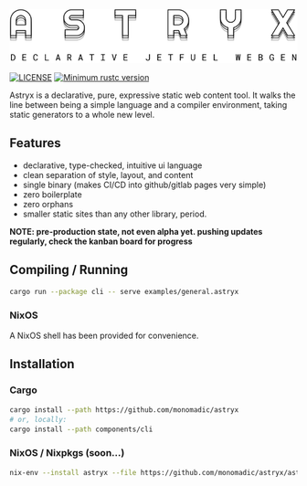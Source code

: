 <p align="center"><img src="https://raw.githubusercontent.com/monomadic/astryx/master/assets/logo.svg" /></p>

[![LICENSE](https://img.shields.io/badge/license-MIT-blue.svg)](LICENSE)
[![Minimum rustc version](https://img.shields.io/badge/rustc-1.42.0+-green.svg)](#rust-version-requirements)

Astryx is a declarative, pure, expressive static web content tool. It walks the line
between being a simple language and a compiler environment, taking static generators
to a whole new level.

## Features
* declarative, type-checked, intuitive ui language
* clean separation of style, layout, and content
* single binary (makes CI/CD into github/gitlab pages very simple)
* zero boilerplate
* zero orphans
* smaller static sites than any other library, period.

__NOTE: pre-production state, not even alpha yet. pushing updates regularly, check the kanban board for progress__

## Compiling / Running

``` bash
cargo run --package cli -- serve examples/general.astryx
```

### NixOS

A NixOS shell has been provided for convenience.

## Installation

### Cargo

``` bash
cargo install --path https://github.com/monomadic/astryx
# or, locally:
cargo install --path components/cli
```

### NixOS / Nixpkgs (soon...)

``` bash
nix-env --install astryx --file https://github.com/monomadic/astryx/astryx.nix
```
